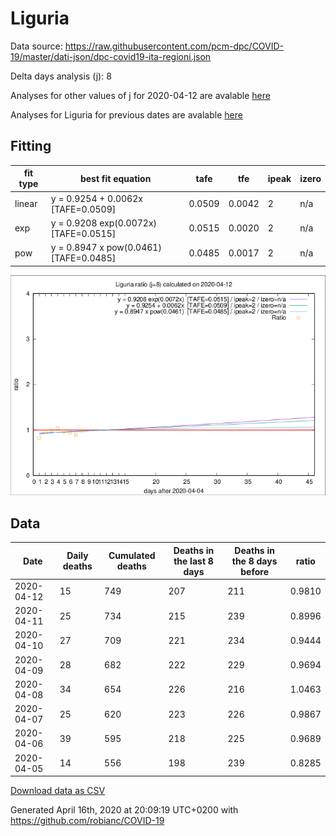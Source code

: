 # Liguria

Data source: https://raw.githubusercontent.com/pcm-dpc/COVID-19/master/dati-json/dpc-covid19-ita-regioni.json

Delta days analysis (j): 8

Analyses for other values of j for 2020-04-12 are avalable [here](../2020-04-12/README.md)

Analyses for Liguria for previous dates are avalable [here](../README.md)

## Fitting 
|fit type|best fit equation|tafe|tfe|ipeak|izero|
|-------|-----|--------|------|---|---|
|linear|y = 0.9254 + 0.0062x  [TAFE=0.0509]|0.0509|0.0042|2|n/a|
|exp|y = 0.9208 exp(0.0072x)  [TAFE=0.0515]|0.0515|0.0020|2|n/a|
|pow|y = 0.8947 x pow(0.0461)  [TAFE=0.0485]|0.0485|0.0017|2|n/a|

![Plot](COVID-19_liguria_j8_2020-04-12.png)

## Data
|Date|Daily deaths|Cumulated deaths|Deaths in the last 8 days|Deaths in the 8 days before|ratio|
|----|----------|-----------|-------|--------------------|-----|
|2020-04-12|15|749|207|211|0.9810|
|2020-04-11|25|734|215|239|0.8996|
|2020-04-10|27|709|221|234|0.9444|
|2020-04-09|28|682|222|229|0.9694|
|2020-04-08|34|654|226|216|1.0463|
|2020-04-07|25|620|223|226|0.9867|
|2020-04-06|39|595|218|225|0.9689|
|2020-04-05|14|556|198|239|0.8285|

[Download data as CSV](COVID-19_liguria_j8_2020-04-12.csv)

Generated April 16th, 2020 at 20:09:19 UTC+0200 with https://github.com/robianc/COVID-19
